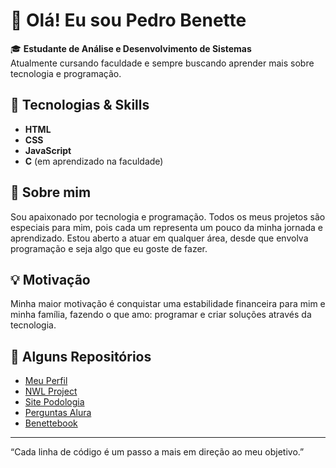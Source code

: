 # 👋 Olá! Eu sou Pedro Benette

🎓 **Estudante de Análise e Desenvolvimento de Sistemas**  
Atualmente cursando faculdade e sempre buscando aprender mais sobre tecnologia e programação.

## 🚀 Tecnologias & Skills

- **HTML**
- **CSS**
- **JavaScript**
- **C** (em aprendizado na faculdade)

## 🌱 Sobre mim

Sou apaixonado por tecnologia e programação. Todos os meus projetos são especiais para mim, pois cada um representa um pouco da minha jornada e aprendizado. Estou aberto a atuar em qualquer área, desde que envolva programação e seja algo que eu goste de fazer.

## 💡 Motivação

Minha maior motivação é conquistar uma estabilidade financeira para mim e minha família, fazendo o que amo: programar e criar soluções através da tecnologia.

## 📁 Alguns Repositórios

- [Meu Perfil](https://github.com/Pedro-Benette/Pedro-Benette)
- [NWL Project](https://github.com/Pedro-Benette/NWL_Project)
- [Site Podologia](https://github.com/Pedro-Benette/Site_Podologia)
- [Perguntas Alura](https://github.com/Pedro-Benette/Perguntas_Alura)
- [Benettebook](https://github.com/Pedro-Benette/Benettebook)

---

“Cada linha de código é um passo a mais em direção ao meu objetivo.”
